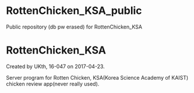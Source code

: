 # RottenChicken_KSA_public
Public repository (db pw erased) for RottenChicken_KSA

# RottenChicken_KSA
Created by UKth, 16-047 on 2017-04-23.

Server program for Rotten Chicken, KSA(Korea Science Academy of KAIST) chicken review app(never really used).
